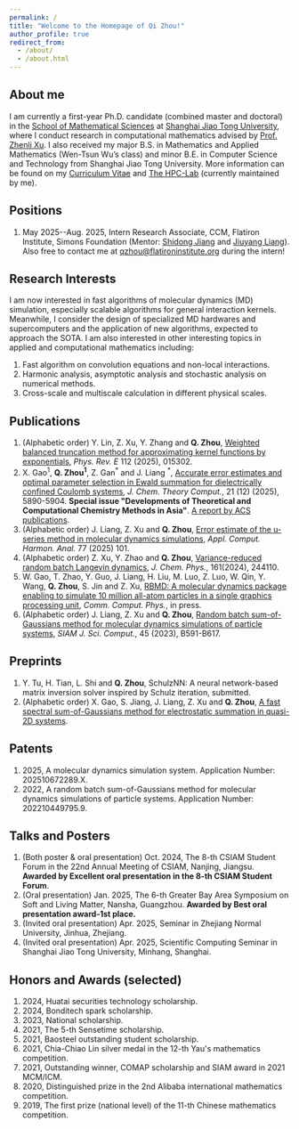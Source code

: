 ```yaml
---
permalink: /
title: "Welcome to the Homepage of Qi Zhou!"
author_profile: true
redirect_from: 
  - /about/
  - /about.html
---
```


About me
------
I am currently a first-year Ph.D. candidate (combined master and doctoral) in the [School of Mathematical Sciences](https://math.sjtu.edu.cn/Default/index) at [Shanghai Jiao Tong University](https://www.sjtu.edu.cn/), where I conduct research in computational mathematics advised by [Prof. Zhenli Xu](https://math.sjtu.edu.cn/faculty/xuzl/). I also received my major B.S. in Mathematics and Applied Mathematics (Wen-Tsun Wu’s class) and minor B.E. in Computer Science and Technology from Shanghai Jiao Tong University. More information can be found on my [Curriculum Vitae](../assets/CV.pdf) and [The HPC-Lab](https://www.x-mol.com/groups/HPC_Lab) (currently maintained by me).

Positions
------
1. May 2025--Aug. 2025, Intern Research Associate, CCM, Flatiron Institute, Simons Foundation (Mentor: [Shidong Jiang](https://www.simonsfoundation.org/people/shidong-jiang/) and [Jiuyang Liang](https://liangjiuyang.github.io)). Also free to contact me at <qzhou@flatironinstitute.org> during the intern!

Research Interests
------
I am now interested in fast algorithms of molecular dynamics (MD) simulation, especially scalable algorithms for general interaction kernels. Meanwhile, I consider the design of specialized MD hardwares and supercomputers and the application of new algorithms, expected to approach the SOTA. I am also interested in other interesting topics in applied and computational mathematics including:
1. Fast algorithm on convolution equations and non-local interactions.
2. Harmonic analysis, asymptotic analysis and stochastic analysis on numerical methods.
3. Cross-scale and multiscale calculation in different physical scales. 


Publications
------
1. (Alphabetic order) Y. Lin, Z. Xu, Y. Zhang and **Q. Zhou**, [Weighted balanced truncation method for approximating kernel functions by exponentials](https://doi.org/10.1103/xsgv-zbvp), *Phys. Rev. E* 112 (2025), 015302.
2. X. Gao<sup>1</sup>, **Q. Zhou<sup>1</sup>**, Z. Gan<sup>\*</sup> and J. Liang <sup>\*</sup>, [Accurate error estimates and optimal parameter selection in Ewald summation for dielectrically confined Coulomb systems](https://pubs.acs.org/doi/10.1021/acs.jctc.5c00438), *J. Chem. Theory Comput.*, 21 (12) (2025), 5890-5904. **Special issue "Developments of Theoretical and Computational Chemistry Methods in Asia"**. [A report by ACS publications](https://mp.weixin.qq.com/s/-Ku1Uobh4OD2YYRrL_53AQ).
3. (Alphabetic order) J. Liang, Z. Xu and **Q. Zhou**, [Error estimate of the u-series method in molecular dynamics simulations](https://www.sciencedirect.com/science/article/pii/S1063520325000132), *Appl. Comput. Harmon. Anal.* 77 (2025) 101.
4. (Alphabetic order) Z. Xu, Y. Zhao and **Q. Zhou**, [Variance-reduced random batch Langevin dynamics](https://pubs.aip.org/aip/jcp/article/161/24/244110/3328715/Variance-reduced-random-batch-Langevin-dynamics), *J. Chem. Phys.*, 161(2024), 244110.
5. W. Gao, T. Zhao, Y. Guo, J. Liang, H. Liu, M. Luo, Z. Luo, W. Qin, Y. Wang, **Q. Zhou**, S. Jin and Z. Xu, [RBMD: A molecular dynamics package enabling to simulate 10 million all-atom particles in a single graphics processing unit](https://arxiv.org/abs/2407.09315), *Comm. Comput. Phys.*, in press.
6. (Alphabetic order) J. Liang, Z. Xu and **Q. Zhou**, [Random batch sum-of-Gaussians method for molecular dynamics simulations of particle systems](https://epubs.siam.org/doi/abs/10.1137/22M1497201?af=R), *SIAM J. Sci. Comput.*, 45 (2023), B591-B617.


Preprints
------
1. Y. Tu, H. Tian, L. Shi and **Q. Zhou**, SchulzNN: A neural network-based matrix inversion solver inspired by Schulz iteration, submitted.
2. (Alphabetic order) X. Gao, S. Jiang, J. Liang, Z. Xu and **Q. Zhou**, [A fast spectral sum-of-Gaussians method for electrostatic summation in quasi-2D systems](https://arxiv.org/abs/2412.04595).


Patents
------
1. 2025, A molecular dynamics simulation system. Application Number: 202510672289.X.
2. 2022, A random batch sum-of-Gaussians method for molecular dynamics simulations of particle systems. Application Number: 202210449795.9.
   

Talks and Posters
------
1. (Both poster & oral presentation) Oct. 2024, The 8-th CSIAM Student Forum in the 22nd Annual Meeting of CSIAM, Nanjing, Jiangsu. **Awarded by Excellent oral presentation in the 8-th CSIAM Student Forum**.
2. (Oral presentation) Jan. 2025, The 6-th Greater Bay Area Symposium on Soft and Living Matter, Nansha, Guangzhou. **Awarded by Best oral presentation award-1st place.**
3. (Invited oral presentation) Apr. 2025, Seminar in Zhejiang Normal University, Jinhua, Zhejiang.
4. (Invited oral presentation) Apr. 2025, Scientific Computing Seminar in Shanghai Jiao Tong University, Minhang, Shanghai.


Honors and Awards (selected)
------
1. 2024, Huatai securities technology scholarship.
2. 2024, Bonditech spark scholarship.
3. 2023, National scholarship.
4. 2021, The 5-th Sensetime scholarship.
5. 2021, Baosteel outstanding student scholarship.
6. 2021, Chia-Chiao Lin silver medal in the 12-th Yau's mathematics competition.
7. 2021, Outstanding winner, COMAP scholarship and SIAM award in 2021 MCM/ICM.
8. 2020, Distinguished prize in the 2nd Alibaba international mathematics competition.
9. 2019, The first prize (national level) of the 11-th Chinese mathematics competition.

